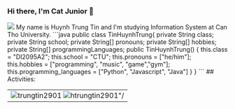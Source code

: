 ### Hi there, I'm Cat Junior 👋
<img src="https://komarev.com/ghpvc/?username=trungtin2901&color=blue">
My name is Huynh Trung Tin and I'm studying Information System at Can Tho University.    
```java
public class TinHuynhTrung{
  private String class;
  private String school;
  private String[] pronouns;
  private String[] hobbies;
  private String[] programmingLanguages;
  public TinHuynhTrung() {
    this.class = "DI2095A2";
    this.school =  "CTU";
    this.pronouns =  ["he/him"];
    this.hobbies = ["programming", "music", "game","gym"];
    this.programming_languages = ["Python", "Javascript", "Java"]
  }
}
```
## Activities:

<table>
  <tr>
    <td>
      <img src="https://github-readme-stats.vercel.app/api/top-langs/?username=trungtin2901&bg_color=FFFFFF00&text_color=179fa3&layout=compact&hide=CSS&langs_count=10&custom_title=Most%20Used%20Languages" alt="trungtin2901"/>
      <img src="https://github-readme-stats.vercel.app/api?username=trungtin2901&bg_color=FFFFFF00&text_color=179fa3&show_icons=true&count_private=true&include_all_commits=true&custom_title=Hoạt%20động%20trên%20Github" alt=htrungtin2901"/>
    </td>
<!--     <td>
      <p align="center"> 
        <img src="https://media1.tenor.com/images/f0cd4ea07a8dcaad8480a947be38db13/tenor.gif?itemid=14797159" alt="dev" width="100%"/>
      </p>
    </td> -->
  </tr>
</table>
